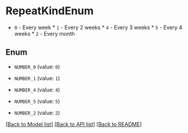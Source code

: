 # RepeatKindEnum

* `0` - Every week * `1` - Every 2 weeks * `4` - Every 3 weeks * `5` - Every 4 weeks * `2` - Every month

## Enum

* `NUMBER_0` (value: `0`)

* `NUMBER_1` (value: `1`)

* `NUMBER_4` (value: `4`)

* `NUMBER_5` (value: `5`)

* `NUMBER_2` (value: `2`)

[[Back to Model list]](../README.md#documentation-for-models) [[Back to API list]](../README.md#documentation-for-api-endpoints) [[Back to README]](../README.md)
